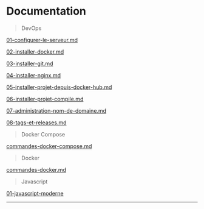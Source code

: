 # Documentation

> DevOps  

[01-configurer-le-serveur.md](https://github.com/NeoBahamut/docs-public/blob/master/devops/01-configurer-le-serveur.md)

[02-installer-docker.md](https://github.com/NeoBahamut/docs-public/blob/master/devops/02-installer-docker.md)

[03-installer-git.md](https://github.com/NeoBahamut/docs-public/blob/master/devops/03-installer-git.md)

[04-installer-nginx.md](https://github.com/NeoBahamut/docs-public/blob/master/devops/04-installer-nginx.md)

[05-installer-projet-depuis-docker-hub.md](https://github.com/NeoBahamut/docs-public/blob/master/devops/05-installer-projet-depuis-docker-hub.md)

[06-installer-projet-compile.md](https://github.com/NeoBahamut/docs-public/blob/master/devops/06-installer-projet-compile.md)

[07-administration-nom-de-domaine.md](https://github.com/NeoBahamut/docs-public/blob/master/devops/07-administration-nom-de-domaine.md)

[08-tags-et-releases.md](https://github.com/NeoBahamut/docs-public/blob/master/devops/08-tags-et-releases.md)

> Docker Compose

[commandes-docker-compose.md](https://github.com/NeoBahamut/docs-public/blob/master/docker-compose/commandes-docker-compose.md)

> Docker

[commandes-docker.md](https://github.com/NeoBahamut/docs-public/blob/master/docker/commandes-docker.md)

> Javascript

[01-javascript-moderne](https://github.com/NeoBahamut/docs-public/blob/master/javascript/01-javascript-moderne.md)

---

